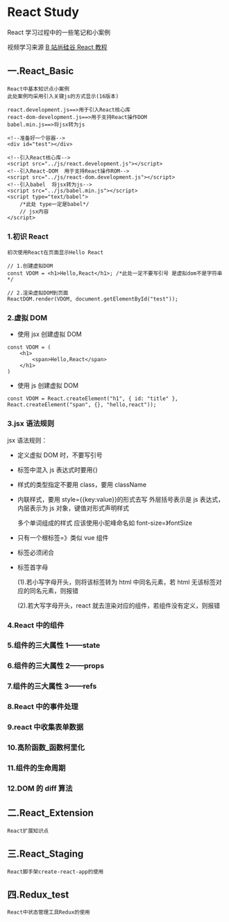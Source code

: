 # React Study

React 学习过程中的一些笔记和小案例

视频学习来源 [B 站尚硅谷 React 教程](https://www.bilibili.com/video/BV1wy4y1D7JT "React教程")

## 一.React_Basic

    React中基本知识点小案例
    此处案例均采用引入关键js的方式显示(16版本)

    react.development.js==>用于引入React核心库
    react-dom-development.js==>用于支持React操作DOM
    babel.min.js==>将jsx转为js

```
<!--准备好一个容器-->
<div id="test"></div>

<!--引入React核心库-->
<script src="../js/react.development.js"></script>
<!--引入React-DOM  用于支持React操作ROM-->
<script src="../js/react-dom.development.js"></script>
<!--引入babel  将jsx转为js-->
<script src="../js/babel.min.js"></script>
<script type="text/babel">
    /*此处 type一定是babel*/
    // jsx内容
</script>
```

### 1.初识 React

    初次使用React在页面显示Hello React

```
// 1.创建虚拟DOM
const VDOM = <h1>Hello,React</h1>; /*此处一定不要写引号 是虚拟dom不是字符串*/

// 2.渲染虚拟DOM到页面
ReactDOM.render(VDOM, document.getElementById("test"));
```

### 2.虚拟 DOM

-   使用 jsx 创建虚拟 DOM

```
const VDOM = (
    <h1>
        <span>Hello,React</span>
    </h1>
)
```

-   使用 js 创建虚拟 DOM

```
const VDOM = React.createElement("h1", { id: "title" }, React.createElement("span", {}, "hello,react"));
```

### 3.jsx 语法规则

jsx 语法规则：

-   定义虚拟 DOM 时，不要写引号
-   标签中混入 js 表达式时要用{}
-   样式的类型指定不要用 class，要用 className
-   内联样式，要用 style={{key:value}}的形式去写
    外层括号表示是 js 表达式，内层表示为 js 对象，键值对形式声明样式

    多个单词组成的样式 应该使用小驼峰命名如 font-size=》fontSize

-   只有一个根标签=》类似 vue 组件
-   标签必须闭合
-   标签首字母

    (1).若小写字母开头，则将该标签转为 html 中同名元素，若 html 无该标签对应的同名元素，则报错

    (2).若大写字母开头，react 就去渲染对应的组件，若组件没有定义，则报错

### 4.React 中的组件

### 5.组件的三大属性 1——state

### 6.组件的三大属性 2——props

### 7.组件的三大属性 3——refs

### 8.React 中的事件处理

### 9.react 中收集表单数据

### 10.高阶函数\_函数柯里化

### 11.组件的生命周期

### 12.DOM 的 diff 算法

## 二.React_Extension

    React扩展知识点

## 三.React_Staging

    React脚手架create-react-app的使用

## 四.Redux_test

    React中状态管理工具Redux的使用
